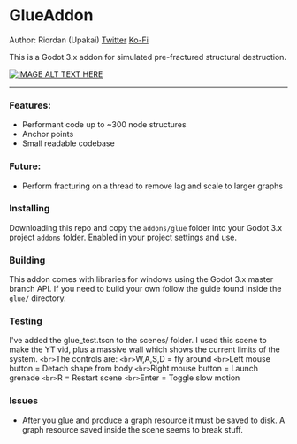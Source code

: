 # GlueAddon

Author: Riordan (Upakai)
[Twitter](https://twitter.com/RiordanCallil)
[Ko-Fi](https://ko-fi.com/upakai)

This is a Godot 3.x addon for simulated pre-fractured structural destruction.

[![IMAGE ALT TEXT HERE](https://img.youtube.com/vi/z3tJwcHUo0o/0.jpg)](https://www.youtube.com/watch?v=z3tJwcHUo0o)

---

### Features:

* Performant code up to ~300 node structures
* Anchor points
* Small readable codebase

### Future:

* Perform fracturing on a thread to remove lag and scale to larger graphs

### Installing

Downloading this repo and copy the ``addons/glue`` folder into your Godot 3.x project ``addons`` folder. Enabled in your project settings and use.

### Building

This addon comes with libraries for windows using the Godot 3.x master branch API. If you need to build your own follow the guide found inside the ``glue/`` directory.

### Testing

I've added the glue_test.tscn to the scenes/ folder. I used this scene to make the YT vid, plus a massive wall which shows the current limits of the system.
`<br>`The controls are:
`<br>`W,A,S,D = fly around
`<br>`Left mouse button = Detach shape from body
`<br>`Right mouse button = Launch grenade
`<br>`R = Restart scene
`<br>`Enter = Toggle slow motion

### Issues

* After you glue and produce a graph resource it must be saved to disk. A graph resource saved inside the scene seems to break stuff.
